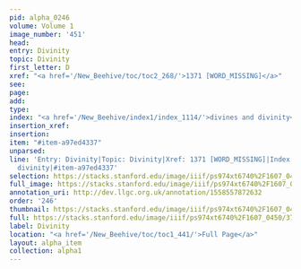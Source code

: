 ```yaml
---
pid: alpha_0246
volume: Volume 1
image_number: '451'
head: 
entry: Divinity
topic: Divinity
first_letter: D
xref: "<a href='/New_Beehive/toc/toc2_268/'>1371 [WORD_MISSING]</a>"
see: 
page: 
add: 
type: 
index: "<a href='/New_Beehive/index1/index_1114/'>divines and divinity</a>"
insertion_xref: 
insertion: 
item: "#item-a97ed4337"
unparsed: 
line: 'Entry: Divinity|Topic: Divinity|Xref: 1371 [WORD_MISSING]|Index: divines and
  divinity|#item-a97ed4337'
selection: https://stacks.stanford.edu/image/iiif/ps974xt6740%2F1607_0450/372,222,3066,385/full/0/default.jpg
full_image: https://stacks.stanford.edu/image/iiif/ps974xt6740%2F1607_0450/full/full/0/default.jpg
annotation_uri: http://dev.llgc.org.uk/annotation/1558557872632
order: '246'
thumbnail: https://stacks.stanford.edu/image/iiif/ps974xt6740%2F1607_0450/372,222,600,180/250,/0/default.jpg
full: https://stacks.stanford.edu/image/iiif/ps974xt6740%2F1607_0450/372,222,3066,385/full/0/default.jpg
label: Divinity
location: "<a href='/New_Beehive/toc/toc1_441/'>Full Page</a>"
layout: alpha_item
collection: alpha1
---
```

